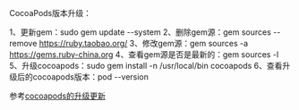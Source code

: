 CocoaPods版本升级：

1、更新gem：sudo gem update --system
2、删除gem源：gem sources --remove https://ruby.taobao.org/
3、修改gem源：gem sources -a https://gems.ruby-china.org
4、查看gem源是否是最新的：gem sources -l
5、升级cocoapods：sudo gem install -n /usr/local/bin cocoapods
6、查看升级后的cocoapods版本：pod --version

参考[cocoapods的升级更新](https://blog.csdn.net/potato512/article/details/62235282)

